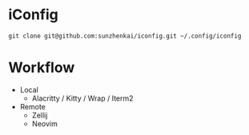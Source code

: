 # iConfig

```shell
git clone git@github.com:sunzhenkai/iconfig.git ~/.config/iconfig
```

# Workflow

- Local
  - Alacritty / Kitty / Wrap / Iterm2
- Remote
  - Zellij
  - Neovim
